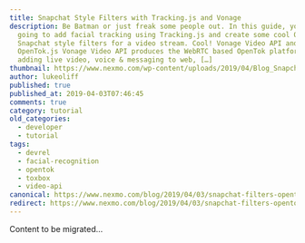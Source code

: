 ```yaml
---
title: Snapchat Style Filters with Tracking.js and Vonage
description: Be Batman or just freak some people out. In this guide, you’re
  going to add facial tracking using Tracking.js and create some cool OpenTok.js
  Snapchat style filters for a video stream. Cool! Vonage Video API and
  OpenTok.js Vonage Video API produces the WebRTC based OpenTok platform for
  adding live video, voice & messaging to web, […]
thumbnail: https://www.nexmo.com/wp-content/uploads/2019/04/Blog_Snapchat-Style-Filters_1200x600.png
author: lukeoliff
published: true
published_at: 2019-04-03T07:46:45
comments: true
category: tutorial
old_categories:
  - developer
  - tutorial
tags:
  - devrel
  - facial-recognition
  - opentok
  - toxbox
  - video-api
canonical: https://www.nexmo.com/blog/2019/04/03/snapchat-filters-opentok-tracking-js-dr
redirect: https://www.nexmo.com/blog/2019/04/03/snapchat-filters-opentok-tracking-js-dr
---
```

Content to be migrated...